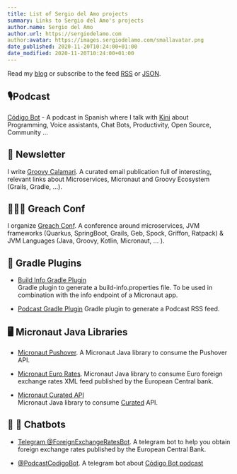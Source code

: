 ```yaml
---
title: List of Sergio del Amo projects
summary: Links to Sergio del Amo's projects
author.name: Sergio del Amo
author.url: https://sergiodelamo.com
author:avatar: https://images.sergiodelamo.com/smallavatar.png 
date_published: 2020-11-20T10:24:00+01:00
date_modified: 2020-11-20T10:24:00+01:00
---
```


Read my [blog]([%url]/blog/index.html) or subscribe to the feed [RSS]([%url]/rss.xml) or [JSON]([%url]/feed.json).

## 🎙Podcast

[Código Bot](https://codigobot.com/index.html) - A podcast in Spanish where I talk with [Kini](https://kinisoftware.com) about Programming, Voice assistants, Chat Bots, Productivity, Open Source, Community ...

## 📨 Newsletter

I write [Groovy Calamari](https://groovycalamari.com). A curated email publication full of interesting, relevant links about Microservices, Micronaut and Groovy Ecosystem (Grails, Gradle, ...). 

## 👨🏼‍🏫 Greach Conf

I organize [Greach Conf](https://greachconf). A conference around microservices, JVM frameworks (Quarkus, SpringBoot, Grails, Geb, Spock, Griffon, Ratpack) & JVM Languages (Java, Groovy, Kotlin, Micronaut,  ... ).

## 🐘 Gradle Plugins

- [Build Info Gradle Plugin](https://sdelamo.github.io/build-info-gradle-plugin/index.html)  
Gradle plugin to generate a build-info.properties file. To be used in combination with the info endpoint of  a Micronaut app. 

- [Podcast Gradle Plugin](https://github.com/sdelamo/podcast-gradle-plugin) 
Gradle plugin to generate a Podcast RSS feed.

## 🖥 Micronaut Java Libraries

- [Micronaut Pushover](https://github.com/sdelamo/pushover). A Micronaut Java library to consume the Pushover API.

- [Micronaut Euro Rates](https://github.com/sdelamo/eurorates/). Micronaut Java library to consume Euro foreign exchange rates XML feed published by the European Central bank.

- [Micronaut Curated API](https://sdelamo.github.io/curatedapi/index.html)  
Micronaut Java library to consume [Curated](https://curated.co) API. 

## 🤖 💬 Chatbots

- [Telegram @ForeignExchangeRatesBot](https://exchangeratesbot.com). A telegram bot to help you obtain foreign exchange rates published by the European Central Bank.

- [@PodcastCodigoBot](https://t.me/PodcastCodigoBot). A telegram bot about [Código Bot podcast](https://codigobot.com/004.html)
